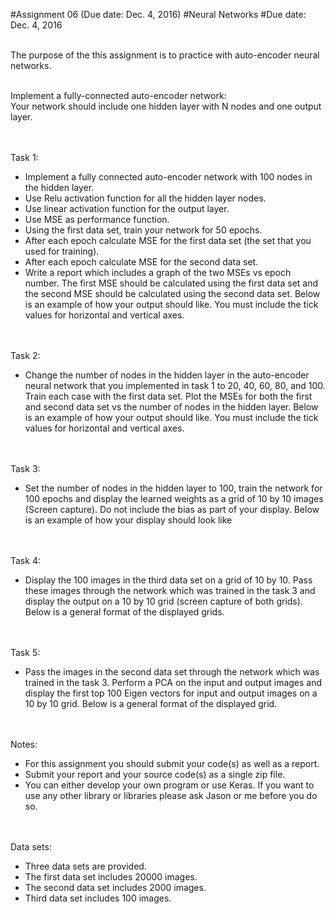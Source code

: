 #Assignment 06 (Due date: Dec. 4, 2016)
#Neural Networks
#Due date: Dec. 4, 2016


<br/>The purpose of the this assignment is to practice with auto-encoder neural networks.
 
<br/>Implement a fully-connected auto-encoder network:
<br/>Your network should include one hidden layer with N nodes and one output layer.
 
<br/><br/>Task 1:
* Implement a fully connected auto-encoder network with 100 nodes in the hidden layer.
* Use Relu activation function for all the hidden layer nodes.
* Use linear activation function for the output layer.
* Use MSE as performance function.
* Using the first data set, train your network for 50 epochs.
* After each epoch calculate MSE for the first data set (the set that you used for training).
* After each epoch calculate MSE for the second data set.
* Write a report which includes a graph of the two MSEs vs epoch number. The first MSE should be calculated using the first data set and the second MSE should be calculated using the second data set. Below is an example of how your output should like. You must include the tick values for horizontal and vertical axes.

<br/><br/>Task 2:
* Change the number of nodes in the hidden layer in the auto-encoder neural network that you implemented in task 1 to 20, 40, 60, 80, and 100. Train each case with the first data set. Plot the MSEs for both the first and second data set vs the number of nodes in the hidden layer. Below is an example of how your output should like. You must include the tick values for horizontal and vertical axes.

<br/><br/>Task 3:
* Set the number of nodes in the hidden layer to 100, train the network for 100 epochs and display the learned weights as a grid of 10 by 10 images (Screen capture). Do not include the bias as part of your display. Below is an example of how your display should look like

<br/><br/>Task 4:
* Display the 100 images in the third data set on a grid of 10 by 10. Pass these images through the network which was trained in the task 3 and display the output on a 10 by 10 grid (screen capture of both grids). Below is a general format of the displayed grids.

<br/><br/>Task 5:
* Pass the images in the second data set through the network which was trained in the task 3. Perform a PCA on the input and output images and display the first top 100 Eigen vectors for input and output images on a 10 by 10 grid. Below is a general format of the displayed grid.

<br/><br/>Notes:
* For this assignment you should submit your code(s) as well as a report. 
* Submit your report and your source code(s) as a single zip file.
* You can either develop your own program or use Keras. If you want to use any other library or libraries please ask Jason or me before you do so.   
 
<br/><br/>Data sets:
* Three data sets are provided. 
* The first data set includes 20000 images.  
* The second data set includes 2000 images.
* Third data set includes 100 images.
